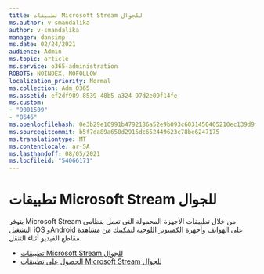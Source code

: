 ```yaml
---
title: تطبيقات Microsoft Stream للجوال
ms.author: v-smandalika
author: v-smandalika
manager: dansimp
ms.date: 02/24/2021
audience: Admin
ms.topic: article
ms.service: o365-administration
ROBOTS: NOINDEX, NOFOLLOW
localization_priority: Normal
ms.collection: Adm_O365
ms.assetid: ef2df989-8539-48b5-a324-97d2e09f14fe
ms.custom:
- "9001509"
- "8646"
ms.openlocfilehash: 0e3b29e16991b4792186a52e9b093c6031450405210ec139d9ff7edcc706284e
ms.sourcegitcommit: b5f7da89a650d2915dc652449623c78be6247175
ms.translationtype: MT
ms.contentlocale: ar-SA
ms.lasthandoff: 08/05/2021
ms.locfileid: "54066171"
---
```

# <a name="microsoft-stream-mobile-apps"></a>تطبيقات Microsoft Stream للجوال

يتوفر Microsoft Stream من خلال تطبيقات الأجهزة المحمولة التي تعمل بنظامي التشغيل iOS وAndroid على الهواتف وأجهزة الكمبيوتر اللوحية لتمكينك من مشاهدة مقاطع الفيديو أثناء التنقل.

- [تطبيقات Microsoft Stream للجوال](https://docs.microsoft.com/stream/mobile-apps-overview)
- [الحصول على تطبيقات Microsoft Stream للجوال](https://docs.microsoft.com/stream/mobile-get-apps)
